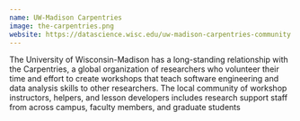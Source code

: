 ```yaml
---
name: UW-Madison Carpentries
image: the-carpentries.png
website: https://datascience.wisc.edu/uw-madison-carpentries-community
--- 
```

The University of Wisconsin-Madison has a long-standing relationship with the Carpentries, a global organization of researchers who volunteer their time and effort to create workshops that teach software engineering and data analysis skills to other researchers. The local community of workshop instructors, helpers, and lesson developers includes research support staff from across campus, faculty members, and graduate students
